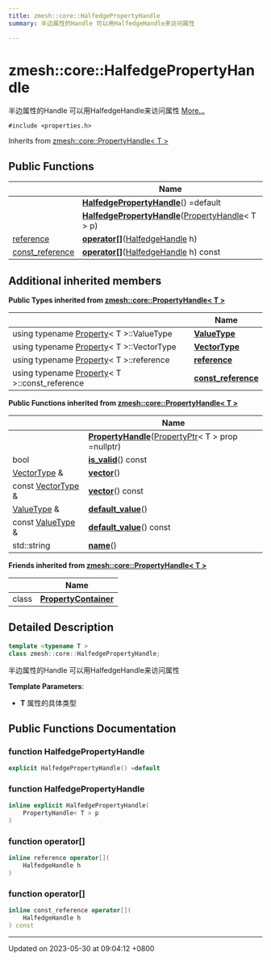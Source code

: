 ```yaml
---
title: zmesh::core::HalfedgePropertyHandle
summary: 半边属性的Handle 可以用HalfedgeHandle来访问属性 

---
```


# zmesh::core::HalfedgePropertyHandle



半边属性的Handle 可以用HalfedgeHandle来访问属性  [More...](#detailed-description)


`#include <properties.h>`

Inherits from [zmesh::core::PropertyHandle< T >](Classes/classzmesh_1_1core_1_1_property_handle.md)

## Public Functions

|                | Name           |
| -------------- | -------------- |
| | **[HalfedgePropertyHandle](Classes/classzmesh_1_1core_1_1_halfedge_property_handle.md#function-halfedgepropertyhandle)**() =default |
| | **[HalfedgePropertyHandle](Classes/classzmesh_1_1core_1_1_halfedge_property_handle.md#function-halfedgepropertyhandle)**([PropertyHandle](Classes/classzmesh_1_1core_1_1_property_handle.md)< T > p) |
| [reference](Classes/classzmesh_1_1core_1_1_property_handle.md#using-reference) | **[operator[]](Classes/classzmesh_1_1core_1_1_halfedge_property_handle.md#function-operator[])**([HalfedgeHandle](Classes/classzmesh_1_1core_1_1_halfedge_handle.md) h) |
| [const_reference](Classes/classzmesh_1_1core_1_1_property_handle.md#using-const-reference) | **[operator[]](Classes/classzmesh_1_1core_1_1_halfedge_property_handle.md#function-operator[])**([HalfedgeHandle](Classes/classzmesh_1_1core_1_1_halfedge_handle.md) h) const |

## Additional inherited members

**Public Types inherited from [zmesh::core::PropertyHandle< T >](Classes/classzmesh_1_1core_1_1_property_handle.md)**

|                | Name           |
| -------------- | -------------- |
| using typename [Property](Classes/classzmesh_1_1core_1_1_property.md)< T >::ValueType | **[ValueType](Classes/classzmesh_1_1core_1_1_property_handle.md#using-valuetype)**  |
| using typename [Property](Classes/classzmesh_1_1core_1_1_property.md)< T >::VectorType | **[VectorType](Classes/classzmesh_1_1core_1_1_property_handle.md#using-vectortype)**  |
| using typename [Property](Classes/classzmesh_1_1core_1_1_property.md)< T >::reference | **[reference](Classes/classzmesh_1_1core_1_1_property_handle.md#using-reference)**  |
| using typename [Property](Classes/classzmesh_1_1core_1_1_property.md)< T >::const_reference | **[const_reference](Classes/classzmesh_1_1core_1_1_property_handle.md#using-const-reference)**  |

**Public Functions inherited from [zmesh::core::PropertyHandle< T >](Classes/classzmesh_1_1core_1_1_property_handle.md)**

|                | Name           |
| -------------- | -------------- |
| | **[PropertyHandle](Classes/classzmesh_1_1core_1_1_property_handle.md#function-propertyhandle)**([PropertyPtr](Namespaces/namespacezmesh_1_1core.md#using-propertyptr)< T > prop =nullptr) |
| bool | **[is_valid](Classes/classzmesh_1_1core_1_1_property_handle.md#function-is-valid)**() const |
| [VectorType](Classes/classzmesh_1_1core_1_1_property_handle.md#using-vectortype) & | **[vector](Classes/classzmesh_1_1core_1_1_property_handle.md#function-vector)**() |
| const [VectorType](Classes/classzmesh_1_1core_1_1_property_handle.md#using-vectortype) & | **[vector](Classes/classzmesh_1_1core_1_1_property_handle.md#function-vector)**() const |
| [ValueType](Classes/classzmesh_1_1core_1_1_property_handle.md#using-valuetype) & | **[default_value](Classes/classzmesh_1_1core_1_1_property_handle.md#function-default-value)**() |
| const [ValueType](Classes/classzmesh_1_1core_1_1_property_handle.md#using-valuetype) & | **[default_value](Classes/classzmesh_1_1core_1_1_property_handle.md#function-default-value)**() const |
| std::string | **[name](Classes/classzmesh_1_1core_1_1_property_handle.md#function-name)**() |

**Friends inherited from [zmesh::core::PropertyHandle< T >](Classes/classzmesh_1_1core_1_1_property_handle.md)**

|                | Name           |
| -------------- | -------------- |
| class | **[PropertyContainer](Classes/classzmesh_1_1core_1_1_property_handle.md#friend-propertycontainer)**  |


## Detailed Description

```cpp
template <typename T >
class zmesh::core::HalfedgePropertyHandle;
```

半边属性的Handle 可以用HalfedgeHandle来访问属性 

**Template Parameters**: 

  * **T** 属性的具体类型 

## Public Functions Documentation

### function HalfedgePropertyHandle

```cpp
explicit HalfedgePropertyHandle() =default
```


### function HalfedgePropertyHandle

```cpp
inline explicit HalfedgePropertyHandle(
    PropertyHandle< T > p
)
```


### function operator[]

```cpp
inline reference operator[](
    HalfedgeHandle h
)
```


### function operator[]

```cpp
inline const_reference operator[](
    HalfedgeHandle h
) const
```


-------------------------------

Updated on 2023-05-30 at 09:04:12 +0800